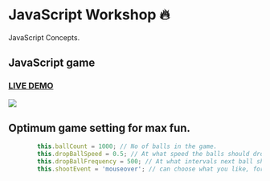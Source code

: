 # JavaScript Workshop :fire:

JavaScript Concepts.

## JavaScript game 

### [LIVE DEMO](https://codeytek.com/javascript-workshop/)
![](games-demo.gif)

## Optimum game setting for max fun.

```javascript
		this.ballCount = 1000; // No of balls in the game.
		this.dropBallSpeed = 0.5; // At what speed the balls should drop.
		this.dropBallFrequency = 500; // At what intervals next ball should drop after the previous one.
		this.shootEvent = 'mouseover'; // can choose what you like, for tutorial 'click' is used, but mouseover is better.
```
